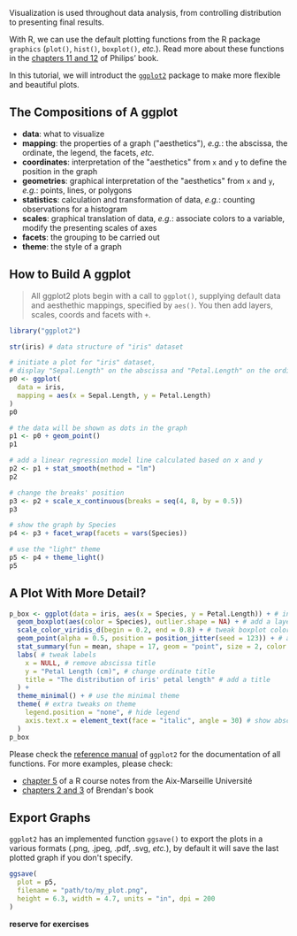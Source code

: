 <!-- ## Visualization with ggplot2 -->

Visualization is used throughout data analysis, from controlling distribution to presenting final results.

With R, we can use the default plotting functions from the R package <code>graphics</code>
(`plot()`, `hist()`, `boxplot()`, *etc.*).
Read more about these functions in the [chapters 11 and 12](https://bookdown.org/ndphillips/YaRrr/plotting1.html) of Philips’ book.

In this tutorial, we will introduct the <code>[ggplot2](https://ggplot2.tidyverse.org/index.html)</code> package to make more flexible and beautiful plots.


## The Compositions of A ggplot

* **data**: what to visualize
* **mapping**: the properties of a graph ("aesthetics"), *e.g.*: the abscissa, the ordinate, the legend, the facets, *etc.*
* **coordinates**: interpretation of the "aesthetics" from `x` and `y` to define the position in the graph
* **geometries**: graphical interpretation of the "aesthetics" from `x` and `y`, *e.g.*: points, lines, or polygons
* **statistics**: calculation and transformation of data, *e.g.*: counting observations for a histogram
* **scales**: graphical translation of data, *e.g.*: associate colors to a variable, modify the presenting scales of axes
* **facets**: the grouping to be carried out
* **theme**: the style of a graph

## How to Build A ggplot

> All ggplot2 plots begin with a call to `ggplot()`, supplying default data and aesthethic mappings, specified by `aes()`. You then add layers, scales, coords and facets with `+`.

```r
library("ggplot2")

str(iris) # data structure of "iris" dataset

# initiate a plot for "iris" dataset, 
# display "Sepal.Length" on the abscissa and "Petal.Length" on the ordinate
p0 <- ggplot(
  data = iris,
  mapping = aes(x = Sepal.Length, y = Petal.Length)
)
p0

# the data will be shown as dots in the graph
p1 <- p0 + geom_point()
p1

# add a linear regression model line calculated based on x and y
p2 <- p1 + stat_smooth(method = "lm")
p2

# change the breaks' position
p3 <- p2 + scale_x_continuous(breaks = seq(4, 8, by = 0.5))
p3

# show the graph by Species
p4 <- p3 + facet_wrap(facets = vars(Species))

# use the "light" theme
p5 <- p4 + theme_light()
p5
```

## A Plot With More Detail?

```r
p_box <- ggplot(data = iris, aes(x = Species, y = Petal.Length)) + # init plot
  geom_boxplot(aes(color = Species), outlier.shape = NA) + # add a layer of boxplot
  scale_color_viridis_d(begin = 0.2, end = 0.8) + # tweak boxplot color using viridis palette
  geom_point(alpha = 0.5, position = position_jitter(seed = 123)) + # add a layer of dots
  stat_summary(fun = mean, shape = 17, geom = "point", size = 2, color = "red") + # add summary of average value with specified form (a red point of shape 17 and size 2)
  labs( # tweak labels
    x = NULL, # remove abscissa title
    y = "Petal Length (cm)", # change ordinate title
    title = "The distribution of iris' petal length" # add a title
  ) +
  theme_minimal() + # use the minimal theme
  theme( # extra tweaks on theme
    legend.position = "none", # hide legend
    axis.text.x = element_text(face = "italic", angle = 30) # show abscissa text at 30° angle with italic font face
  )
p_box
```

Please check the [reference manual](https://ggplot2.tidyverse.org/reference/index.html) of `ggplot2` for the documentation of all functions. For more examples, please check:

* [chapter 5](https://egallic.fr/Enseignement/R/Book/graphiques.html) of a R course notes from the Aix-Marseille Université
* [chapters 2 and 3](https://bookdown.org/ansellbr/WEHI_tidyR_course_book/making-beautiful-plots.html) of Brendan's book


## Export Graphs

`ggplot2` has an implemented function `ggsave()` to export the plots in a various formats (.png, .jpeg, .pdf, .svg, *etc.*),
by default it will save the last plotted graph if you don't specify.

```r
ggsave(
  plot = p5,
  filename = "path/to/my_plot.png",
  height = 6.3, width = 4.7, units = "in", dpi = 200
)
```


**reserve for exercises**